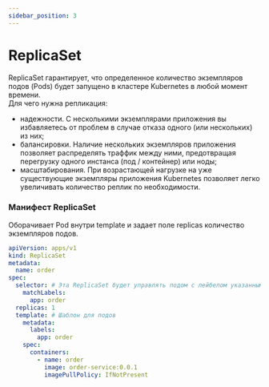 ```yaml
---
sidebar_position: 3
---
```

# ReplicaSet

ReplicaSet гарантирует, что определенное количество экземпляров подов (Pods) будет запущено в кластере Kubernetes в любой момент времени.  
Для чего нужна репликация:
- надежности. C несколькими экземплярами приложения вы избавляетесь от проблем в случае отказа одного (или нескольких) из них;   
- балансировки. Наличие нескольких экземпляров приложения позволяет распределять траффик между ними, предотвращая перегрузку одного инстанса (под / контейнер) или ноды;  
- масштабирования. При возрастающей нагрузке на уже существующие экземпляры приложения Kubernetes позволяет легко увеличивать количество реплик по необходимости.  
### Манифест ReplicaSet 
Оборачивает Pod внутри template и задает поле replicas количество экземпляров подов. 
```yaml
apiVersion: apps/v1
kind: ReplicaSet
metadata:
  name: order
spec:
  selector: # Эта ReplicaSet будет управлять подом с лейбелом указанным в matchLabels
    matchLabels:
      app: order
  replicas: 1
  template: # Шаблон для подов
    metadata:
      labels:
        app: order
    spec:
      containers:
        - name: order
          image: order-service:0.0.1
          imagePullPolicy: IfNotPresent
```